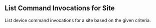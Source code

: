 List Command Invocations for Site
---------------------------------
List device command invocations for a site based on the given criteria.